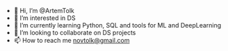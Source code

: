 - 👋 Hi, I’m @ArtemTolk
- 👀 I’m interested in DS
- 🌱 I’m currently learning Python, SQL and tools for ML and DeepLearning
- 💞️ I’m looking to collaborate on DS projects
- 📫 How to reach me novtolk@gmail.com

<!---
ArtemTolk/ArtemTolk is a ✨ special ✨ repository because its `README.md` (this file) appears on your GitHub profile.
You can click the Preview link to take a look at your changes.
--->
